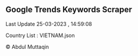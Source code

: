 

## Google Trends Keywords Scraper 
 
Last Update 25-03-2023 , 14:59:08

Country List :
VIETNAM.json



© Abdul Muttaqin 

